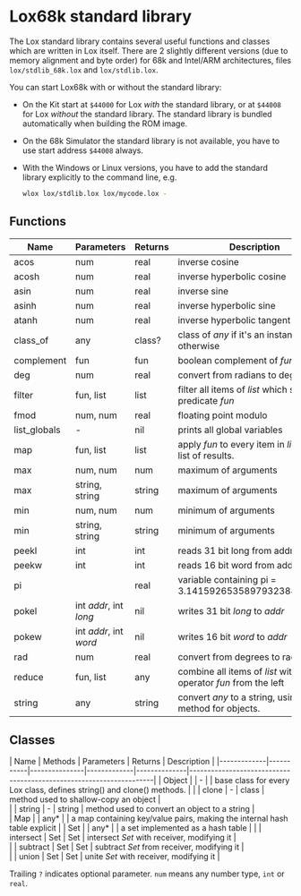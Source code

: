# Lox68k standard library

The Lox standard library contains several useful functions and classes which are written
in Lox itself. There are 2 slightly different versions (due to memory alignment and byte order)
for 68k and Intel/ARM architectures, files `lox/stdlib_68k.lox` and `lox/stdlib.lox`.

You can start Lox68k with or without the standard library:

* On the Kit start at `$44000` for Lox *with* the standard library, or at `$44008` for Lox
  *without* the standard library. The standard library is bundled automatically when
  building the ROM image.

* On the 68k Simulator the standard library is not available, you have to use start address
  `$44008` always.

* With the Windows or Linux versions, you have to add the standard library explicitly to the
  command line, e.g.
  ```sh
  wlox lox/stdlib.lox lox/mycode.lox -
  ```

## Functions

| Name         | Parameters            | Returns     | Description                                                                       |
|--------------|-----------------------|-------------|-----------------------------------------------------------------------------------|
| acos         | num                   | real        | inverse cosine                                                                    |  
| acosh        | num                   | real        | inverse hyperbolic cosine                                                         |  
| asin         | num                   | real        | inverse sine                                                                      |  
| asinh        | num                   | real        | inverse hyperbolic sine                                                           |  
| atanh        | num                   | real        | inverse hyperbolic tangent                                                        |  
| class_of     | any                   | class?      | class of *any* if it's an instance, nil otherwise                                 |  
| complement   | fun                   | fun         | boolean complement of *fun*                                                       |  
| deg          | num                   | real        | convert from radians to degrees                                                   |  
| filter       | fun, list             | list        | filter all items of *list* which satisfy predicate *fun*                          |  
| fmod         | num, num              | real        | floating point modulo                                                             |  
| list_globals | -                     | nil         | prints all global variables                                                       |  
| map          | fun, list             | list        | apply *fun* to every item in *list*, return list of results.                      |  
| max          | num, num              | num         | maximum of arguments                                                              |  
| max          | string, string        | string      | maximum of arguments                                                              |  
| min          | num, num              | num         | minimum of arguments                                                              |  
| min          | string, string        | string      | minimum of arguments                                                              |  
| peekl        | int                   | int         | reads 31 bit long from address *int*                                              |  
| peekw        | int                   | int         | reads 16 bit word from address *int*                                              |  
| pi           |                       | real        | variable containing pi = 3.1415926535897932384626433                              |  
| pokel        | int *addr*, int *long*| nil         | writes 31 bit *long* to *addr*                                                    |  
| pokew        | int *addr*, int *word*| nil         | writes 16 bit *word* to *addr*                                                    |  
| rad          | num                   | real        | convert from degrees to radians                                                   |  
| reduce       | fun, list             | any         | combine all items of *list* with operator *fun* from the left                     |  
| string       | any                   | string      | convert *any* to a string, using *string* method for objects.                     |  


## Classes

| Name        | Methods   | Parameters    | Returns     | Description                                                                       |
|-------------|-----------|---------------|-------------|--------------|--------------------------------------------------------------------|
| Object      |           | -             |             | base class for every Lox class, defines string() and clone() methods.             |
|             | clone     | -             | class       | method used to shallow-copy an object                                             |  
|             | string    | -             | string      | method used to convert an object to a string                                      |  
| Map         |           | any*          |             | a map containing key/value pairs, making the internal hash table explicit         |
| Set         |           | any*          |             | a set implemented as a hash table                                                 |
|             | intersect | Set           | Set         | intersect *Set* with receiver, modifying it                                       |  
|             | subtract  | Set           | Set         | subtract *Set* from receiver, modifying it                                        |  
|             | union     | Set           | Set         | unite *Set* with receiver, modifying it                                           |  


Trailing `?` indicates optional parameter. `num` means any number type, `int` or `real`.

